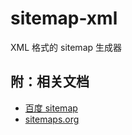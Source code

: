 # sitemap-xml

XML 格式的 sitemap 生成器

## 附：相关文档

- [百度 sitemap](https://ziyuan.baidu.com/college/courseinfo?id=267&page=2#04)
- [sitemaps.org](https://www.sitemaps.org/index.html)
